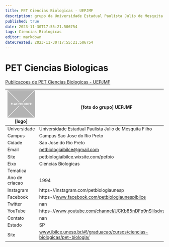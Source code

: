 ```yaml
---
title: PET Ciencias Biologicas - UEPJMF
description: grupo da Universidade Estadual Paulista Julio de Mesquita Filho
published: true
date: 2023-11-30T17:55:21.506754
tags: Ciencias Biologicas
editor: markdown
dateCreated: 2023-11-30T17:55:21.506754
---
```


# PET Ciencias Biologicas

[Publicacoes de PET Ciencias Biologicas - UEPJMF](/atividade/11PETCienciasBiologicasUEPJMF/feed.md)

| ![placeholder.png](/placeholder.png) [logo] | [foto do grupo] UEPJMF         |
| ------------------------------------------- | ------------------------------------------------- |
| Universidade                                | Universidade Estadual Paulista Julio de Mesquita Filho      |
| Campus                                      | Campus Sao Jose do Rio Preto            |
| Cidade                                      | Sao Jose do Rio Preto             |
| Email                                       | petbiologiaibilce@gmail.com             |
| Site                                        | petbiologiaibilce.wixsite.com/petbio              |
| Eixo                                        | Ciencias Biologicas              |
| Tematica                                    |           |
| Ano de criacao                              | 1994        |
| Instagram                                   | https-//instagram.com/petbiologiaunesp         |
| Facebook                                    | https-//www.facebook.com/petbiologiaunespibilce          |
| Twitter                                     | nan           |
| YouTube                                     | https-//www.youtube.com/channel/UCKb85nDFp9nSliIsdvsizoQ           |
| Contato                                     | nan         |
| Estado                                      |  SP            |
| Site                                        | www.ibilce.unesp.br/#!/graduacao/cursos/ciencias-biologicas/pet-biologia/ |
